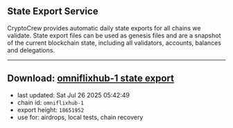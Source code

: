 ## State Export Service
CryptoCrew provides automatic daily state exports for all chains we validate. State export files can be used as genesis files and are a snapshot of the current blockchain state, including all validators, accounts, balances and delegations.

---
**Download: [omniflixhub-1 state export](https://dl-eu2.ccvalidators.com/SERVICE/omniflixhub/omniflixhub-1_export_18651952.json)**
---

- last updated: Sat Jul 26 2025 05:42:49
- chain id: `omniflixhub-1`
- export height: `18651952`
- use for: airdrops, local tests, chain recovery
